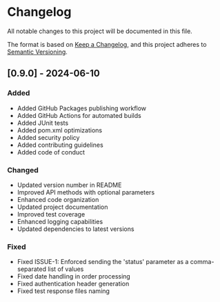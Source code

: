 # Changelog

All notable changes to this project will be documented in this file.

The format is based on [Keep a Changelog](https://keepachangelog.com/en/1.0.0/),
and this project adheres to [Semantic Versioning](https://semver.org/spec/v2.0.0.html).

## [0.9.0] - 2024-06-10

### Added
- Added GitHub Packages publishing workflow
- Added GitHub Actions for automated builds
- Added JUnit tests
- Added pom.xml optimizations
- Added security policy
- Added contributing guidelines
- Added code of conduct

### Changed
- Updated version number in README
- Improved API methods with optional parameters
- Enhanced code organization
- Updated project documentation
- Improved test coverage
- Enhanced logging capabilities
- Updated dependencies to latest versions

### Fixed
- Fixed ISSUE-1: Enforced sending the 'status' parameter as a comma-separated list of values
- Fixed date handling in order processing
- Fixed authentication header generation
- Fixed test response files naming 